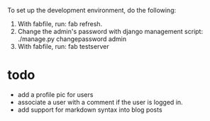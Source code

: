 
To set up the development environment, do the following:

1. With fabfile, run: 
    fab refresh.
2. Change the admin's password with django management script:
    ./manage.py changepassword admin
3. With fabfile, run:
    fab testserver
    
todo
====

 - add a profile pic for users
 - associate a user with a comment if the user is logged in.
 - add support for markdown syntax into blog posts